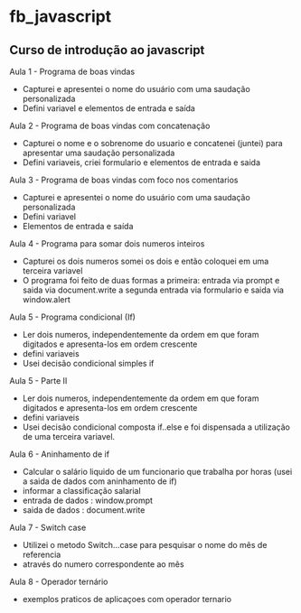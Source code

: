 # fb_javascript
## Curso de introdução ao javascript 
Aula 1 - Programa de boas vindas
- Capturei e apresentei o nome do usuário com uma saudação personalizada
- Defini variavel e elementos de entrada e saída 

Aula 2 - Programa de boas vindas com concatenação
- Capturei o nome e o sobrenome do usuario e concatenei (juntei) para apresentar uma saudação personalizada
- Defini variaveis, criei formulario e elementos de entrada e saida 

Aula 3 - Programa de boas vindas com foco nos comentarios
- Capturei e apresentei o nome do usuário com uma saudação personalizada
- Defini variavel 
- Elementos de entrada e saída

Aula 4 - Programa para somar dois numeros inteiros 
- Capturei os dois numeros somei os dois e então coloquei em uma terceira variavel
- O programa foi feito de duas formas a primeira: entrada via prompt e saida via document.write a segunda
  entrada via formulario e saida via window.alert

Aula 5 - Programa condicional (If) 
- Ler dois numeros, independentemente da ordem em que foram digitados e apresenta-los em ordem crescente
- defini variaveis
- Usei decisão condicional simples if 

Aula 5 - Parte II 
-  Ler dois numeros, independentemente da ordem em que foram digitados e apresenta-los em ordem crescente
- defini variaveis
- Usei decisão condicional composta if..else e foi dispensada a utilização de uma terceira variavel. 

Aula 6 - Aninhamento de if 
- Calcular o salário liquido de um funcionario que trabalha por horas (usei a saida de dados com aninhamento de if)
- informar a classificação salarial
- entrada de dados : window.prompt
- saida de dados : document.write

Aula 7 - Switch case 
- Utilizei o metodo Switch...case para pesquisar o nome do mês de referencia 
- através do numero correspondente ao mês

Aula 8 - Operador ternário
- exemplos praticos de aplicaçoes com operador ternario 